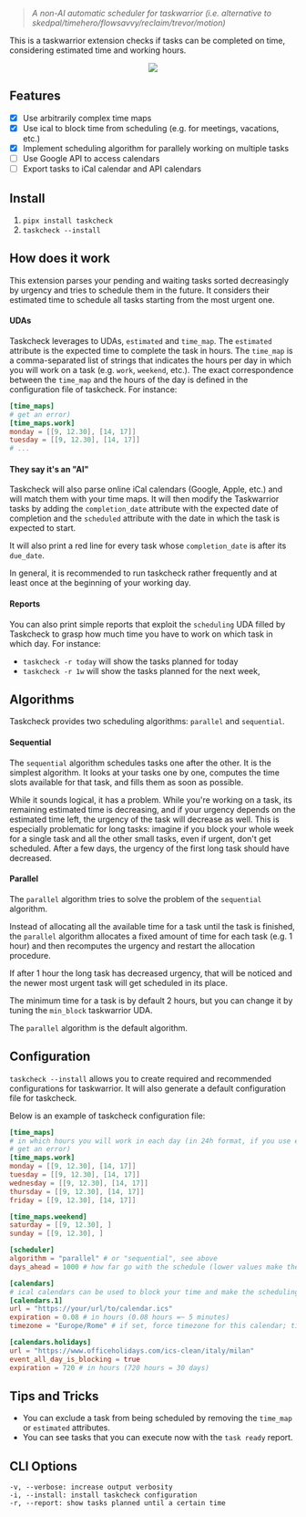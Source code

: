 
> _A non-AI automatic scheduler for taskwarrior (i.e. alternative to skedpal/timehero/flowsavvy/reclaim/trevor/motion)_

This is a taskwarrior extension checks if tasks can be completed on time, considering estimated time and working hours.

<p align="center">
<img src="https://github.com/user-attachments/assets/4d9ad77c-92ae-4ca4-9a1b-d64153e58ed3"/>
</p>

## Features

- [x] Use arbitrarily complex time maps
- [x] Use ical to block time from scheduling (e.g. for meetings, vacations, etc.)
- [x] Implement scheduling algorithm for parallely working on multiple tasks
- [ ] Use Google API to access calendars
- [ ] Export tasks to iCal calendar and API calendars

## Install

1. `pipx install taskcheck`
2. `taskcheck --install`

## How does it work

This extension parses your pending and waiting tasks sorted decreasingly by urgency and tries to schedule them in the future.
It considers their estimated time to schedule all tasks starting from the most urgent one.

#### UDAs

Taskcheck leverages to UDAs, `estimated` and `time_map`. The `estimated` attribute is
the expected time to complete the task in hours. The `time_map` is a comma-separated list of strings
that indicates the hours per day in which you will work on a task (e.g. `work`, `weekend`, etc.).
The exact correspondence between the `time_map` and the hours of the day is defined in the configuration
file of taskcheck. For instance:

```toml
[time_maps]
# get an error)
[time_maps.work]
monday = [[9, 12.30], [14, 17]]
tuesday = [[9, 12.30], [14, 17]]
# ...
```

#### They say it's an "AI"

Taskcheck will also parse online iCal calendars (Google, Apple, etc.) and will match them with your time maps.
It will then modify the Taskwarrior tasks by adding the `completion_date` attribute with the expected
date of completion and the `scheduled` attribute with the date in which the task is expected to
start.

It will also print a red line for every task whose `completion_date` is after its `due_date`.

In general, it is recommended to run taskcheck rather frequently and at least once at the beginning
of your working day.

#### Reports

You can also print simple reports that exploit the `scheduling` UDA filled by Taskcheck to grasp
how much time you have to work on which task in which day. For
instance:

- `taskcheck -r today` will show the tasks planned for today
- `taskcheck -r 1w` will show the tasks planned for the next week,

## Algorithms

Taskcheck provides two scheduling algorithms: `parallel` and `sequential`.

#### Sequential

The `sequential` algorithm schedules tasks one after the other. It is the simplest algorithm.
It looks at your tasks one by one, computes the time slots available for that task, and fills them
as soon as possible.

While it sounds logical, it has a problem.
While you're working on a task, its remaining estimated time is decreasing, and if your urgency
depends on the estimated time left, the urgency of the task will decrease as well.
This is especially problematic for long tasks: imagine if you block your whole week for a single
task and all the other small tasks, even if urgent, don't get scheduled. After a few days, the
urgency of the first long task should have decreased.

#### Parallel

The `parallel` algorithm tries to solve the problem of the `sequential` algorithm.

Instead of allocating all the available time for a task until the task is finished, the `parallel`
algorithm allocates a fixed amount of time for each task (e.g. 1 hour) and then recomputes the
urgency and restart the allocation procedure.

If after 1 hour the long task has decreased urgency, that will be noticed and the newer most urgent
task will get scheduled in its place.

The minimum time for a task is by default 2 hours, but you can change it by tuning the `min_block`
taskwarrior UDA.

The `parallel` algorithm is the default algorithm.

## Configuration

`taskcheck --install` allows you to create required and recommended configurations for
   taskwarrior. It will also generate a default configuration file for taskcheck.

Below is an example of taskcheck configuration file:

```toml
[time_maps]
# in which hours you will work in each day (in 24h format, if you use e.g. 25.67 you will likely 
# get an error)
[time_maps.work]
monday = [[9, 12.30], [14, 17]]
tuesday = [[9, 12.30], [14, 17]]
wednesday = [[9, 12.30], [14, 17]]
thursday = [[9, 12.30], [14, 17]]
friday = [[9, 12.30], [14, 17]]

[time_maps.weekend]
saturday = [[9, 12.30], ]
sunday = [[9, 12.30], ]

[scheduler]
algorithm = "parallel" # or "sequential", see above
days_ahead = 1000 # how far go with the schedule (lower values make the computation faster)

[calendars]
# ical calendars can be used to block your time and make the scheduling more precise
[calendars.1]
url = "https://your/url/to/calendar.ics"
expiration = 0.08 # in hours (0.08 hours =~ 5 minutes)
timezone = "Europe/Rome" # if set, force timezone for this calendar; timezone values are TZ identifiers (https://en.wikipedia.org/wiki/List_of_tz_database_time_zones)

[calendars.holidays]
url = "https://www.officeholidays.com/ics-clean/italy/milan"
event_all_day_is_blocking = true
expiration = 720 # in hours (720 hours = 30 days)
```

## Tips and Tricks

- You can exclude a task from being scheduled by removing the `time_map` or `estimated` attributes.
- You can see tasks that you can execute now with the `task ready` report.

## CLI Options

```
-v, --verbose: increase output verbosity
-i, --install: install taskcheck configuration
-r, --report: show tasks planned until a certain time
```
